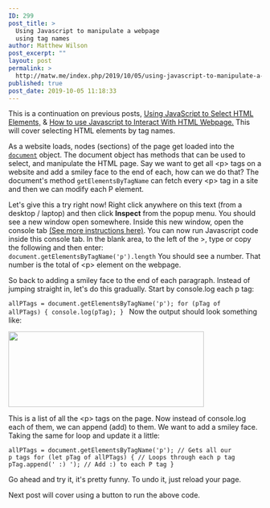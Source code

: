 ```yaml
---
ID: 299
post_title: >
  Using Javascript to manipulate a webpage
  using tag names
author: Matthew Wilson
post_excerpt: ""
layout: post
permalink: >
  http://matw.me/index.php/2019/10/05/using-javascript-to-manipulate-a-webpage-using-tag-names-getelementsbytagname/
published: true
post_date: 2019-10-05 11:18:33
---
```

This is a continuation on previous posts, <a href="http://matw.me/index.php/2019/01/23/using-javascript-to-select-html-elements/">Using JavaScript to Select HTML Elements,</a> &amp; <a href="http://matw.me/index.php/2018/12/01/how-to-use-javascript-to-interact-with-html-webpage/">How to use Javascript to Interact With HTML Webpage.</a> This will cover selecting HTML elements by tag names.

As a website loads, nodes (sections) of the page get loaded into the <code><a href="https://www.geeksforgeeks.org/dom-document-object-model/">document</a></code> object. The document object has methods that can be used to select, and manipulate the HTML page. Say we want to get all &lt;p&gt; tags on a website and add a smiley face to the end of each, how can we do that? The document's method <code>getElementsByTagName</code> can fetch every &lt;p&gt; tag in a site and then we can modify each P element.

Let's give this a try right now! Right click anywhere on this text (from a desktop / laptop) and then click <strong>Inspect</strong> from the popup menu. You should see a new window open somewhere. Inside this new window, open the console tab <a href="http://matw.me/index.php/2018/10/25/the-beginning/">(See more instructions here)</a>. You can now run Javascript code inside this console tab. In the blank area, to the left of the &gt;, type or copy the following and then enter: <code>document.getElementsByTagName('p').length</code> You should see a number. That number is the total of &lt;p&gt; element on the webpage.

So back to adding a smiley face to the end of each paragraph.
Instead of jumping straight in, let's do this gradually. Start by console.log each p tag:

<code>allPTags = document.getElementsByTagName('p');
for (pTag of allPTags) {
console.log(pTag);
}
</code>
Now the output should look something like:

<img class="alignnone size-full wp-image-302" src="http://matw.me/wp-content/uploads/2019/10/Screen-Shot-2019-10-04-at-7.53.47-PM.png" alt="" width="389" height="150" />

This is a list of all the &lt;p&gt; tags on the page. Now instead of console.log each of them, we can append (add) to them. We want to add a smiley face. Taking the same for loop and update it a little:

<code>allPTags = document.getElementsByTagName('p'); // Gets all our p tags
for (let pTag of allPTags) { // Loops through each p tag
pTag.append(' :) '); // Add :) to each P tag
}</code>

Go ahead and try it, it's pretty funny. To undo it, just reload your page.

Next post will cover using a button to run the above code.